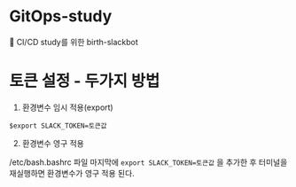 # GitOps-study
🧐 CI/CD study를 위한 birth-slackbot

# 토큰 설정 - 두가지 방법
1. 환경변수 임시 적용(export)

```$export SLACK_TOKEN=토큰값```

2. 환경변수 영구 적용

/etc/bash.bashrc 파일 마지막에 ```export SLACK_TOKEN=토큰값``` 을 추가한 후 터미널을 재실행하면 환경변수가 영구 적용 된다.

